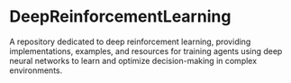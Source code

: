 # DeepReinforcementLearning
A repository dedicated to deep reinforcement learning, providing implementations, examples, and resources for training agents using deep neural networks to learn and optimize decision-making in complex environments.
